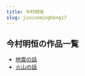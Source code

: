 ```yaml
---
title: 今村明恒
slug: jincunmingheng17
---
```


## 今村明恒の作品一覧

- [地震の話](dizhennohua-0f9)
- [火山の話](huoshannohua-855)
